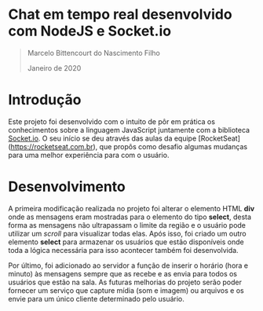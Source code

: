 # Chat em tempo real desenvolvido com NodeJS e Socket.io
> Marcelo Bittencourt do Nascimento Filho
>
> Janeiro de 2020

# Introdução
Este projeto foi desenvolvido com o intuito de pôr em prática os conhecimentos sobre a linguagem JavaScript juntamente com a 
biblioteca [Socket.io](https://socket.io). O seu início se deu através das aulas da equipe [RocketSeat] (https://rocketseat.com.br), que propôs como desafio algumas mudanças para uma melhor experiência para com o usuário.

# Desenvolvimento
A primeira modificação realizada no projeto foi alterar o elemento HTML **div** onde as mensagens eram mostradas para o elemento do tipo **select**, desta forma as mensagens não ultrapassam o limite da região e o usuário pode utilizar um *scroll* para visualizar todas elas. Após isso, foi criado um outro elemento **select** para armazenar os usuários que estão disponíveis onde toda a lógica necessária para isso acontecer também foi desenvolvida.
 
Por último, foi adicionado ao servidor a função de inserir o horário (hora e minuto) às mensagens sempre que as recebe e as envia para todos os usuários que estão na sala. As futuras melhorias do projeto serão poder fornecer um serviço que capture mídia (som e imagem) ou arquivos e os envie para um único cliente determinado pelo usuário.
